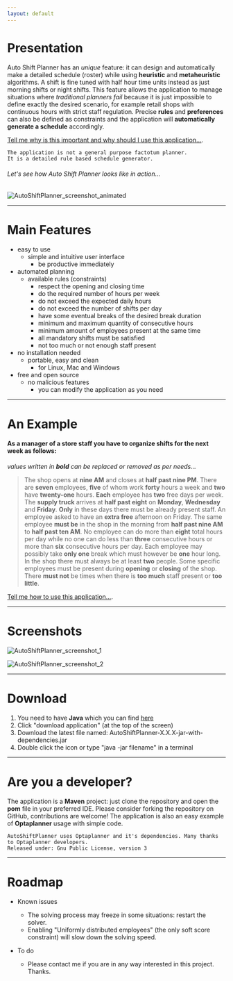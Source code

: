 ```yaml
---
layout: default
---
```


# Presentation

Auto Shift Planner has an *unique* feature: it can design and automatically make a detailed schedule (roster) while using **heuristic** and **metaheuristic** algorithms. A shift is fine tuned with half hour time units instead as just morning shifts or night shifts. This feature allows the application to manage situations where *traditional planners fail* because it is just impossible to define exactly the desired scenario, for example retail shops with continuous hours with strict staff regulation. Precise **rules** and **preferences** can also be defined as constraints and the application will **automatically generate a schedule** accordingly.

[Tell me why is this important and why should I use this application...](./about.html).

```
The application is not a general purpose factotum planner.
It is a detailed rule based schedule generator.
```

###### Let's see how Auto Shift Planner looks like in action...

![AutoShiftPlanner_screenshot_animated](/images/AutoShiftPlanner_screenshot_animated.gif)

* * *

# Main Features

- easy to use
  - simple and intuitive user interface
    - be productive immediately
- automated planning
  - available rules (constraints)
    - respect the opening and closing time
    - do the required number of hours per week
    - do not exceed the expected daily hours
    - do not exceed the number of shifts per day
    - have some eventual breaks of the desired break duration
    - minimum and maximum quantity of consecutive hours
    - minimum amount of employees present at the same time
    - all mandatory shifts must be satisfied
    - not too much or not enough staff present
- no installation needed
  - portable, easy and clean
    - for Linux, Mac and Windows
- free and open source
  - no malicious features
    - you can modify the application as you need

* * *

# An Example

#### As a manager of a store staff you have to organize shifts for the next week as follows:

*values ​​written in **bold** can be replaced or removed as per needs...*

> The shop opens at **nine AM** and closes at **half past nine PM**. There are **seven** employees, **five** of whom work **forty** hours a week and **two** have **twenty-one** hours. **Each** employee has **two** free days per week. The **supply truck** arrives at **half past eight** on **Monday**, **Wednesday** and **Friday**. **Only** in these days there must be already present staff. An employee asked to have an **extra free** afternoon on Friday. The same employee **must be** in the shop in the morning from **half past nine AM** to **half past ten AM**. No employee can do more than **eight** total hours per day while no one can do less than **three** consecutive hours or more than **six** consecutive hours per day. Each employee may possibly take **only one** break which must however be **one** hour long. In the shop there must always be at least **two** people. Some specific employees must be present during **opening** or **closing** of the shop. There **must not** be times when there is **too much** staff present or **too little**.

[Tell me how to use this application...](./usage.html).

* * *

# Screenshots

![AutoShiftPlanner_screenshot_1](/images/AutoShiftPlanner_screenshot_1.png)

![AutoShiftPlanner_screenshot_2](/images/AutoShiftPlanner_screenshot_2.png)

* * *

# Download

1. You need to have **Java** which you can find [here](https://java.com)
1. Click "download application" (at the top of the screen)
1. Download the latest file named: AutoShiftPlanner-X.X.X-jar-with-dependencies.jar
1. Double click the icon or type "java -jar filename" in a terminal

* * *

# Are you a developer?

The application is a **Maven** project: just clone the repository and open the **pom** file in your preferred IDE. Please consider forking the repository on GitHub, contributions are welcome! The application is also an easy example of **Optaplanner** usage with simple code.

```
AutoShiftPlanner uses Optaplanner and it's dependencies. Many thanks to Optaplanner developers.
Released under: Gnu Public License, version 3
```

* * *

# Roadmap

- Known issues
  - The solving process may freeze in some situations: restart the solver.
  - Enabling "Uniformly distributed employees" (the only soft score constraint) will slow down the solving speed.

- To do
  - Please contact me if you are in any way interested in this project. Thanks.